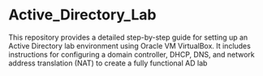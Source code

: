 # Active_Directory_Lab
This repository provides a detailed step-by-step guide for setting up an Active Directory lab environment using Oracle VM VirtualBox. It includes instructions for configuring a domain controller, DHCP, DNS, and network address translation (NAT) to create a fully functional AD lab
